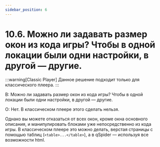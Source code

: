 ```yaml
---
sidebar_position: 6
---
```


# 10.6. Можно ли задавать размер окон из кода игры? Чтобы в одной локации были одни настройки, в другой — другие.
<!-- [:faq_10_06] -->

:::warning[Classic Player]
Данное решение подходит только для классического плеера.
:::

В: Можно ли задавать размер окон из кода игры? Чтобы в одной локации были одни настройки, в другой — другие.

О:
Нет. В классическом плеере этого сделать нельзя.

Однако вы можете отказаться от всех окон, кроме окна основного описания, и манипулировать блоками уже непосредственно из кода игры. В классическом плеере это можно делать, верстая страницы с помощью таблиц (`<table>...</table>`), а в qSpider — используя все возможности html.
